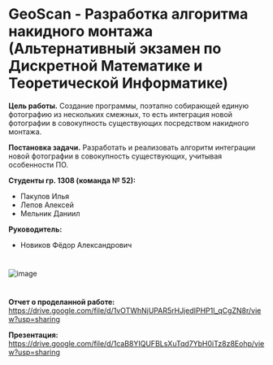 # GeoScan - Разработка алгоритма накидного монтажа (Альтернативный экзамен по Дискретной Математике и Теоретической Информатике)

**Цель работы.**
  Создание программы, поэтапно собирающей единую фотографию из нескольких смежных, то есть интеграция новой фотографии в совокупность существующих посредством накидного монтажа.
  
**Постановка задачи.**
  Разработать и реализовать алгоритм интеграции новой фотографии в совокупность существующих, учитывая особенности ПО. 

**Студенты гр. 1308 (команда № 52):**
- Пакулов Илья
- Лепов Алексей
- Мельник Даниил

**Руководитель:**
- Новиков Фёдор Александрович

# 
![image](https://user-images.githubusercontent.com/77492646/170790261-6fdaaf5b-b6fb-426c-8fc4-ec49de8b974d.png)
# 

**Отчет о проделанной работе:** https://drive.google.com/file/d/1vOTWhNjUPAR5rHJjedIPHP1l_qCgZN8r/view?usp=sharing

**Презентация:** https://drive.google.com/file/d/1caB8YIQUFBLsXuTqd7YbH0iTz8z8Eohp/view?usp=sharing
#
